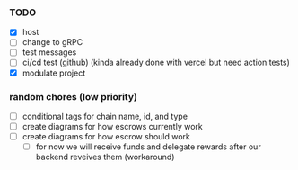 ### TODO

- [x] host
- [ ] change to gRPC
- [ ] test messages
- [ ] ci/cd test (github) (kinda already done with vercel but need action tests)
- [x] modulate project

### random chores (low priority)

- [ ] conditional tags for chain name, id, and type
- [ ] create diagrams for how escrows currently work
- [ ] create diagrams for how escrow should work
  - [ ] for now we will receive funds and delegate rewards after our backend reveives them (workaround)
